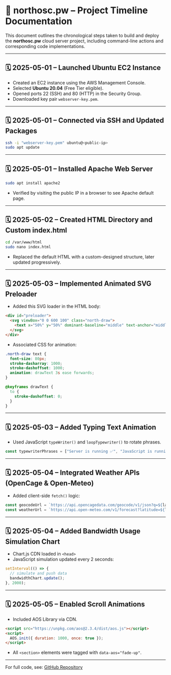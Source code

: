 # 📅 northosc.pw – Project Timeline Documentation

This document outlines the chronological steps taken to build and deploy the **northosc.pw** cloud server project, including command-line actions and corresponding code implementations.

---

## 🗓️ 2025-05-01 – Launched Ubuntu EC2 Instance

- Created an EC2 instance using the AWS Management Console.
- Selected **Ubuntu 20.04** (Free Tier eligible).
- Opened ports 22 (SSH) and 80 (HTTP) in the Security Group.
- Downloaded key pair `webserver-key.pem`.

---

## 🗓️ 2025-05-01 – Connected via SSH and Updated Packages

```bash
ssh -i "webserver-key.pem" ubuntu@<public-ip>
sudo apt update
```

---

## 🗓️ 2025-05-01 – Installed Apache Web Server

```bash
sudo apt install apache2
```

- Verified by visiting the public IP in a browser to see Apache default page.

---

## 🗓️ 2025-05-02 – Created HTML Directory and Custom index.html

```bash
cd /var/www/html
sudo nano index.html
```

- Replaced the default HTML with a custom-designed structure, later updated progressively.

---

## 🗓️ 2025-05-03 – Implemented Animated SVG Preloader

- Added this SVG loader in the HTML body:

```html
<div id="preloader">
  <svg viewBox="0 0 600 100" class="north-draw">
    <text x="50%" y="50%" dominant-baseline="middle" text-anchor="middle">NORTH</text>
  </svg>
</div>
```

- Associated CSS for animation:

```css
.north-draw text {
  font-size: 80px;
  stroke-dasharray: 1000;
  stroke-dashoffset: 1000;
  animation: drawText 3s ease forwards;
}

@keyframes drawText {
  to {
    stroke-dashoffset: 0;
  }
}
```

---

## 🗓️ 2025-05-03 – Added Typing Text Animation

- Used JavaScript `typeWriter()` and `loopTypewriter()` to rotate phrases.
```js
const typewriterPhrases = ["Server is running ✅", "JavaScript is running normally 💻", "Cloud connection established 🌐"];
```

---

## 🗓️ 2025-05-04 – Integrated Weather APIs (OpenCage & Open-Meteo)

- Added client-side `fetch()` logic:
```js
const geocodeUrl = `https://api.opencagedata.com/geocode/v1/json?q=${lat}+${lon}&key=API_KEY`;
const weatherUrl = `https://api.open-meteo.com/v1/forecast?latitude=${lat}&longitude=${lon}&current_weather=true`;
```

---

## 🗓️ 2025-05-04 – Added Bandwidth Usage Simulation Chart

- Chart.js CDN loaded in `<head>`
- JavaScript simulation updated every 2 seconds:
```js
setInterval(() => {
  // simulate and push data
  bandwidthChart.update();
}, 2000);
```

---

## 🗓️ 2025-05-05 – Enabled Scroll Animations

- Included AOS Library via CDN.
```html
<script src="https://unpkg.com/aos@2.3.4/dist/aos.js"></script>
<script>
  AOS.init({ duration: 1000, once: true });
</script>
```
- All `<section>` elements were tagged with `data-aos="fade-up"`.

---

For full code, see: [GitHub Repository](https://github.com/NorthAsIf/ict171-cloud-server-project)
